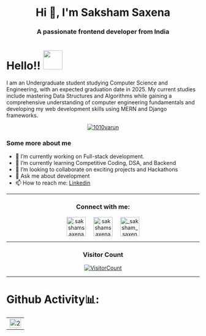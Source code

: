 <h1 align="center">Hi 👋, I'm Saksham Saxena</h1>
<h3 align="center">A passionate frontend developer from India</h3>

<p align="left">
</p>


 # Hello!! <img src="https://media.giphy.com/media/hVa6t0WpoDOk7Pxb7l/giphy.gif" width="50">
 I am an Undergraduate student studying Computer Science and Engineering, with an expected graduation date in 2025. My current studies include mastering Data Structures and Algorithms while gaining a comprehensive understanding of computer engineering fundamentals and developing my web development skills using MERN and Django frameworks.
 
 <p align="center"><a href="https://github.com/ryo-ma/github-profile-trophy"><img src="https://github-profile-trophy.vercel.app/?username=1010varun&theme=dracula&column=4&margin-w=15&margin-h=15" alt="1010varun" /></a></p>
 
 
 ### Some more about me
 - 🔭 I’m currently working on Full-stack development.
 - 🌱 I’m currently learning Competitive Coding, DSA, and Backend
 - 👯 I’m looking to collaborate on exciting projects and Hackathons
 - 💬 Ask me about development
 - 📫 How to reach me: [Linkedin](https://www.linkedin.com/in/saksham-saxena-920100249/)
 
 <hr>
 
<h3 align="center">Connect with me:</h3>
 <p align="center">
 <a href="#" target="blank"><img align="center" src="https://img.icons8.com/cute-clipart/64/000000/twitter.png" alt="sakshamsaxena2003" height="50" width="50" /></a> &nbsp;&nbsp;&nbsp;
 <a href="https://www.linkedin.com/in/saksham-saxena-920100249/" target="blank"><img align="center" src="https://img.icons8.com/cute-clipart/64/000000/linkedin.png" alt="sakshamsaxena2003" height="50" width="50" /></a>&nbsp;&nbsp;&nbsp;&nbsp;
 <a href="https://www.instagram.com/saksham_saxena.5/" target="blank"><img align="center" src="https://img.icons8.com/cute-clipart/64/000000/instagram-new.png" alt="_saksham_saxena_" height="50" width="50" /></a>
 </p>
 
 
 <hr>
 
 <h3 align="center">Visitor Count</h3>
 <a align="center" href="https://profile-counter.glitch.me/{1010varun}/count.svg">
   
   ![VisitorCount](https://profile-counter.glitch.me/{1010varun}/count.svg)  
   
 </a>
 
 <hr>
 
 # Github Activity📊:
 
 <table>
   <tr>
     <td><img src="https://github-readme-stats.vercel.app/api/top-langs/?username=1010varun&theme=radical&layout=compact&hide=Jupyter%20Notebook"  display=block width=100% height=auto  alt="2" ></td>
    </tr> 
 </table>
 
